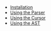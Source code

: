 -   [Installation](./installation.md)
-   [Using the Parser](./using-the-parser.md)
-   [Using the Cursor](./using-the-cursor.md)
-   [Using the AST](./using-the-ast.md)

